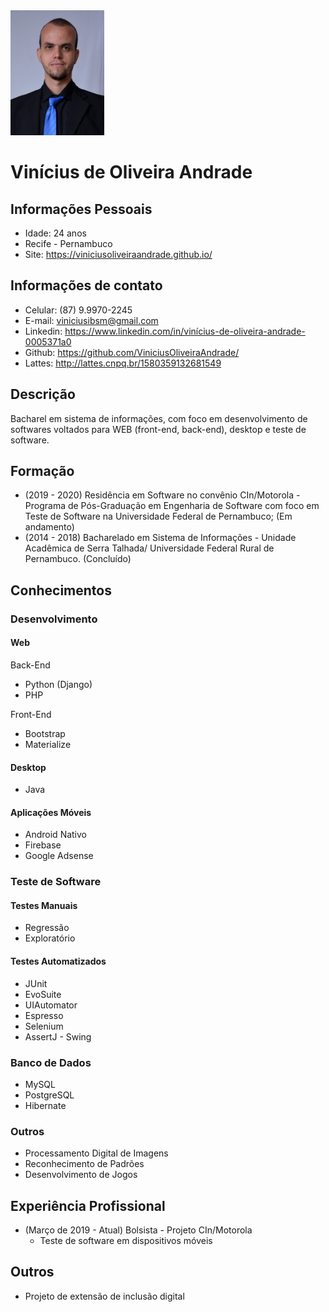<img src="img/Profile.png" width="150" height="200" />

# Vinícius de Oliveira Andrade

## Informações Pessoais
- Idade: 24 anos 
- Recife - Pernambuco
- Site: https://viniciusoliveiraandrade.github.io/

## Informações de contato
- Celular: (87) 9.9970-2245
- E-mail: viniciusibsm@gmail.com
- Linkedin: https://www.linkedin.com/in/vinícius-de-oliveira-andrade-0005371a0
- Github: https://github.com/ViniciusOliveiraAndrade/
- Lattes: http://lattes.cnpq.br/1580359132681549


## Descrição
Bacharel em sistema de informações, com foco em desenvolvimento de softwares voltados para WEB (front-end, back-end), desktop e teste de software.

## Formação
- (2019 - 2020) Residência em Software no convênio CIn/Motorola - Programa de Pós-Graduação em Engenharia de Software com foco em Teste de Software na Universidade Federal de Pernambuco;  (Em andamento)
- (2014 - 2018) Bacharelado em Sistema de Informações - Unidade Acadêmica de Serra Talhada/ Universidade Federal Rural de Pernambuco. (Concluído)

## Conhecimentos

### Desenvolvimento

#### Web

Back-End
- Python (Django)
- PHP

Front-End
- Bootstrap
- Materialize

#### Desktop
- Java

#### Aplicações Móveis
- Android Nativo
- Firebase
- Google Adsense

### Teste de Software

#### Testes Manuais
  - Regressão
  - Exploratório

#### Testes Automatizados
  - JUnit
  - EvoSuite
  - UIAutomator
  - Espresso
  - Selenium
  - AssertJ - Swing

### Banco de Dados
- MySQL
- PostgreSQL
- Hibernate

### Outros
- Processamento Digital de Imagens
- Reconhecimento de Padrões
- Desenvolvimento de Jogos

## Experiência Profissional
- (Março de 2019 - Atual) Bolsista - Projeto CIn/Motorola
  - Teste de software em dispositivos móveis

## Outros
- Projeto de extensão de inclusão digital